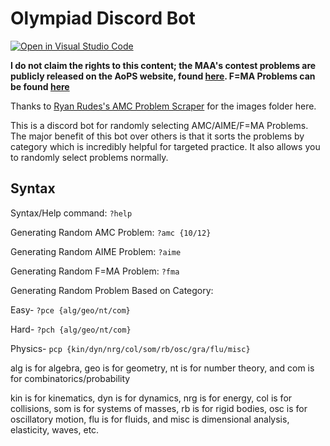 # Olympiad Discord Bot

[![Open in Visual Studio Code](https://open.vscode.dev/badges/open-in-vscode.svg)](https://open.vscode.dev/Haadi-Khan/AMC-Problem-Bot)

**I do not claim the rights to this content; the MAA's contest problems are publicly released on the AoPS website, found [here](https://artofproblemsolving.com/wiki/index.php/AMC_Problems_and_Solutions). F=MA Problems can be found [here](https://www.aapt.org/physicsteam/2020/pastexams.cfm)**

Thanks to [Ryan Rudes's AMC Problem Scraper](https://github.com/Ryan-Rudes/amc-problems) for the images folder here.

This is a discord bot for randomly selecting AMC/AIME/F=MA Problems. The major benefit of this bot over others is that it sorts the problems by category which is incredibly helpful for targeted practice. It also allows you to randomly select problems normally.

## Syntax

Syntax/Help command: `?help`

Generating Random AMC Problem: `?amc {10/12}`

Generating Random AIME Problem: `?aime`

Generating Random F=MA Problem: `?fma`

Generating Random Problem Based on Category:

Easy- `?pce {alg/geo/nt/com}`

Hard- `?pch {alg/geo/nt/com}`

Physics- `pcp {kin/dyn/nrg/col/som/rb/osc/gra/flu/misc}`

alg is for algebra, geo is for geometry, nt is for number theory, and com is for combinatorics/probability

kin is for kinematics, dyn is for dynamics, nrg is for energy, col is for collisions, som is for systems of masses, rb is for rigid bodies, osc is for oscillatory motion, flu is for fluids, and misc is dimensional analysis, elasticity, waves, etc.
